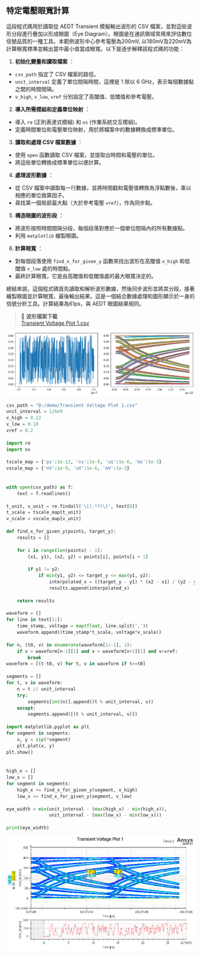 特定電壓眼寬計算
---

這段程式碼用於讀取從 AEDT Transient 模擬輸出波形的 CSV 檔案，並對這些波形分段進行疊加以形成眼圖（Eye Diagram）。眼圖是在通訊領域常用來評估數位信號品質的一種工具。本範例波形中心參考電壓為200mV, 以180mV及220mV為計算眼寬標準並輸出當中最小值當成眼寬。以下是逐步解釋該程式碼的功能：

1. **初始化變量和讀取檔案** ： 
- `csv_path` 指定了 CSV 檔案的路徑。 
- `unit_interval` 定義了單位間隔時間，這裡是 1 除以 6 GHz，表示每個數據點之間的時間間隔。 
- `v_high`, `v_low`, `vref` 分別設定了高閾值、低閾值和參考電壓。 
2. **導入所需模組和定義單位映射** ： 
- 導入 `re` (正則表達式模組) 和 `os` (作業系統交互模組)。
- 定義時間單位和電壓單位映射，用於將檔案中的數據轉換成標準單位。 
3. **讀取和處理 CSV 檔案數據** ： 
- 使用 `open` 函數讀取 CSV 檔案，並提取出時間和電壓的單位。
- 將這些單位轉換成標準單位以便計算。 
4. **處理波形數據** ：
- 從 CSV 檔案中讀取每一行數據，並將時間戳和電壓值轉換為浮點數後，乘以相應的單位換算因子。 
- 尋找第一個局部最大點（大於參考電壓 `vref`），作為同步點。 
5. **構造眼圖的波形段** ：
- 將波形按照時間間隔分段，每個段落對應於一個單位間隔內的所有數據點。 
- 利用 `matplotlib` 繪製眼圖。 
6. **計算眼寬** ： 
- 對每個段落使用 `find_x_for_given_y` 函數來找出波形在高閾值 `v_high` 和低閾值 `v_low` 處的時間點。
- 最終計算眼寬，它是由高閾值和低閾值處的最大眼寬決定的。

總結來說，這個程式碼首先讀取和解析波形數據，然後同步波形並將其分段，接著繪製眼圖並計算眼寬，最後輸出結果。這是一個結合數據處理和圖形顯示於一身的信號分析工具。計算結果為61ps，與 AEDT 眼圖結果相同。

> :link: **波形檔案下載**<br>[Transient Voltage Plot 1.csv](/assets/Transient%20Voltage%20Plot%201.csv)


![Figure 2024-04-23 172056](/assets/Figure%202024-04-23%20172056.png)

```python
csv_path = "D:/demo/Transient Voltage Plot 1.csv"
unit_interval = 1/6e9
v_high = 0.22
v_low = 0.18
vref = 0.2

import re
import os

tscale_map = {'ps':1e-12, 'ns':1e-9, 'us':1e-6, 'ms':1e-3}
vscale_map = {'nV':1e-9, 'uV':1e-6, 'mV':1e-3}


with open(csv_path) as f:
    text = f.readlines()

t_unit, v_unit = re.findall('\[(.*?)\]', text[0])
t_scale = tscale_map[t_unit]
v_scale = vscale_map[v_unit]

def find_x_for_given_y(points, target_y):
    results = []
    
    for i in range(len(points) - 1):
        (x1, y1), (x2, y2) = points[i], points[i + 1]
        
        if y1 != y2:
            if min(y1, y2) <= target_y <= max(y1, y2):
                interpolated_x = ((target_y - y1) * (x2 - x1) / (y2 - y1)) + x1
                results.append(interpolated_x)
    
    return results

waveform = []
for line in text[1:]:
    time_stamp, voltage = map(float, line.split(','))
    waveform.append((time_stamp*t_scale, voltage*v_scale))

for n, (t0, v) in enumerate(waveform[1:-1], 1):
    if v > waveform[n-1][1] and v > waveform[n+1][1] and v>vref:
        break
waveform = [(t-t0, v) for t, v in waveform if t>=t0]

segments = [] 
for t, v in waveform:
    n = t // unit_interval
    try:
        segments[int(n)].append((t % unit_interval, v))
    except:
        segments.append([(t % unit_interval, v)])

import matplotlib.pyplot as plt
for segment in segments:
    x, y = zip(*segment)
    plt.plot(x, y)
plt.show()


high_x = []
low_x = []
for segment in segments:
    high_x += find_x_for_given_y(segment, v_high)
    low_x += find_x_for_given_y(segment, v_low)

eye_width = min(unit_interval - (max(high_x) - min(high_x)),
                unit_interval - (max(low_x) - min(low_x)))

print(eye_width)
```



![2024-04-23_17-23-43](/assets/2024-04-23_17-23-43.png)
